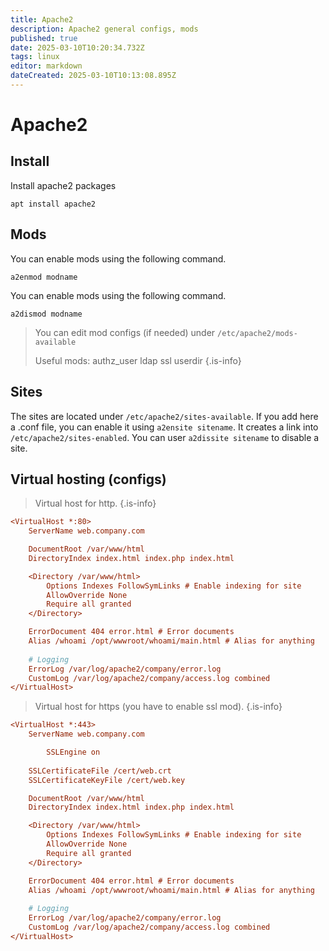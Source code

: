 ```yaml
---
title: Apache2
description: Apache2 general configs, mods
published: true
date: 2025-03-10T10:20:34.732Z
tags: linux
editor: markdown
dateCreated: 2025-03-10T10:13:08.895Z
---
```


# Apache2

## Install

Install apache2 packages

```
apt install apache2
```

## Mods

You can enable mods using the following command.
```
a2enmod modname
```

You can enable mods using the following command.
```
a2dismod modname
```
> You can edit mod configs (if needed) under `/etc/apache2/mods-available`
> 
> Useful mods:
authz_user
ldap
ssl
userdir
> {.is-info}

## Sites
The sites are located under `/etc/apache2/sites-available`. If you add here a .conf file, you can enable it using `a2ensite sitename`. It creates a link into `/etc/apache2/sites-enabled`. You can user `a2dissite sitename` to disable a site.

## Virtual hosting (configs)

> Virtual host for http.
> {.is-info}
```cfg
<VirtualHost *:80>
    ServerName web.company.com

    DocumentRoot /var/www/html
    DirectoryIndex index.html index.php index.html

    <Directory /var/www/html>
        Options Indexes FollowSymLinks # Enable indexing for site
        AllowOverride None
        Require all granted
    </Directory>

    ErrorDocument 404 error.html # Error documents
    Alias /whoami /opt/wwwroot/whoami/main.html # Alias for anything
    
    # Logging
    ErrorLog /var/log/apache2/company/error.log
    CustomLog /var/log/apache2/company/access.log combined
</VirtualHost>
```

> Virtual host for https (you have to enable ssl mod).
> {.is-info}
```cfg
<VirtualHost *:443>
    ServerName web.company.com

		SSLEngine on
    
    SSLCertificateFile /cert/web.crt
    SSLCertificateKeyFile /cert/web.key

    DocumentRoot /var/www/html
    DirectoryIndex index.html index.php index.html

    <Directory /var/www/html>
        Options Indexes FollowSymLinks # Enable indexing for site
        AllowOverride None
        Require all granted
    </Directory>

    ErrorDocument 404 error.html # Error documents
    Alias /whoami /opt/wwwroot/whoami/main.html # Alias for anything
    
    # Logging
    ErrorLog /var/log/apache2/company/error.log
    CustomLog /var/log/apache2/company/access.log combined
</VirtualHost>
```


